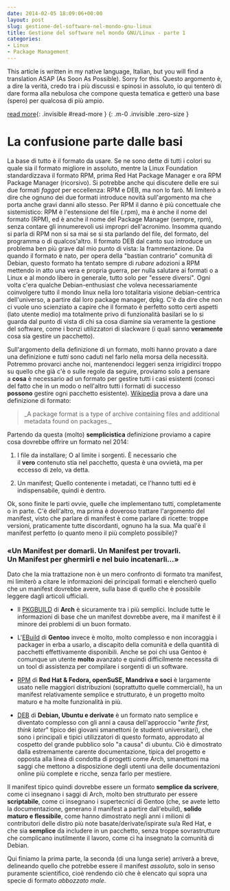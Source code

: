```yaml
---
date: 2014-02-05 18:09:06+00:00
layout: post
slug: gestione-del-software-nel-mondo-gnu-linux
title: Gestione del software nel mondo GNU/Linux - parte 1
categories:
- Linux
- Package Management
---
```


This article is written in my native language, Italian, but you will find a translation ASAP (As Soon As Possible). Sorry for this. Questo argomento è, a dire la verità, credo tra i più discussi e spinosi in assoluto, io qui tenterò di dare forma alla nebulosa che compone questa tematica e getterò una base (spero) per qualcosa di più ampio.

<!--more-->
[read more](){: .invisible #read-more }
{: .m-0 .invisible .zero-size }

# La confusione parte dalle basi

La base di tutto è il formato da usare. Se ne sono dette di tutti i colori su quale sia il formato migliore in assoluto, mentre la Linux Foundation standardizzava il formato RPM, prima Red Hat Package Manager e ora RPM Package Manager (ricorsivo).
Si potrebbe anche qui discutere delle ere sui due formati _faggot_ per eccellenza: RPM e DEB, ma non lo farò. Mi limiterò a dire che ognuno dei due formati introduce novità sull'argomento ma che porta anche gravi danni allo stesso. Per RPM il danno è più concettuale che sistemistico: RPM è l'estensione del file (.rpm), ma è anche il nome del formato (RPM), ed è anche il nome del Package Manager (sempre, rpm), senza contare gli innumerevoli usi impropri dell'acronimo. Insomma quando si parla di RPM non si sa mai se si sta parlando del file, del formato, del programma o di qualcos'altro. Il formato DEB dal canto suo introduce un problema ben più grave dal mio punto di vista: la frammentazione. Da quando il formato è nato, per opera della "bastian contrario" comunità di Debian, questo formato ha tentato sempre di _rubare_ adozioni a RPM mettendo in atto una vera e propria guerra, per nulla salutare ai formati o a Linux e al mondo libero in generale, tutto solo per "essere diversi". Ogni volta c'era qualche Debian-enthusiast che voleva necessariamente coinvolgere tutto il mondo linux nella loro totalitaria visione debian-centrica dell'universo, a partire dal loro package manager, dpkg. C'è da dire che non ci vuole uno scienziato a capire che il formato è perfetto sotto certi aspetti (lato utente medio) ma totalmente privo di funzionalità basilari se lo si guarda dal punto di vista di chi sa cosa diamine sia veramente la gestione del software, come i bonzi utilizzatori di slackware (i quali sanno **veramente** cosa sia gestire un pacchetto).

Sull'argomento della definizione di un formato, molti hanno provato a dare una definizione e _tutti_ sono caduti nel farlo nella morsa della necessità. Potremmo provarci anche noi, mantenendoci leggeri senza irrigidirci troppo su quello che già c'è o sulle regole da seguire, proviamo solo a pensare a **cosa** è necessario ad un formato per gestire tutti i casi esistenti (consci del fatto che in un modo o nell'altro tutti i formati di successo **possono** gestire ogni pacchetto esistente).
[Wikipedia](https://en.wikipedia.org/wiki/Linux_package_formats) prova a dare una definizione di formato:


<blockquote>_A package format is a type of archive containing files and additional metadata found on packages._</blockquote>


Partendo da questa (molto) **semplicistica** definizione proviamo a capire cosa dovrebbe offrire un formato nel 2014:



	
  1. I file da installare; O al limite i sorgenti. È necessario che il **vero** contenuto stia nel pacchetto, questa è una ovvietà, ma per eccesso di zelo, va detta.

	
  2. Un manifest; Quello contenente i metadati, ce l'hanno tutti ed è indispensabile, quindi è dentro.


Ok, sono finite le parti ovvie, quelle che implementano tutti, completamente o in parte. C'è dell'altro, ma prima è doveroso trattare l'argomento del manifest, visto che parlare di manifest è come parlare di ricette: troppe versioni, praticamente tutte discordanti, ognuno ha la sua. Ma qual'è il manifest perfetto (o quanto meno il più completo possibile)?


### «Un Manifest per domarli. Un Manifest per trovarli. Un Manifest per ghermirli e nel buio incatenarli…»


Dato che la mia trattazione non è un mero confronto di formato tra manifest, mi limiterò a citare le informazioni dei principali formati e elencherò quello che un manifest dovrebbe avere, sulla base di quello che è possibile leggere dagli articoli ufficiali.



	
  * Il [PKGBUILD](https://wiki.archlinux.org/index.php/Pkgbuild) di **Arch** è sicuramente tra i più semplici. Include tutte le informazioni di base che un manifest dovrebbe avere, ma il manifest è il minore dei problemi di un buon formato.

	
  * L'[EBuild](http://devmanual.gentoo.org/ebuild-writing/file-format/index.html) di **Gentoo** invece è molto, molto complesso e non incoraggia i packager in erba a usarlo, a discapito della comunità e della quantità di pacchetti effettivamente disponibili. Anche se poi chi usa Gentoo è comunque un utente **molto** avanzato e quindi difficilmente necessita di un tool di assistenza per compilare i sorgenti di un software.

	
  * [RPM](https://docs.fedoraproject.org/en-US/Fedora_Draft_Documentation/0.1/html/RPM_Guide/ch-rpm-overview.html#id662040) di **Red Hat & Fedora, openSuSE, Mandriva e soci** è largamente usato nelle maggiori distribuzioni (soprattutto quelle commerciali), ha un manifest relativamente semplice e strutturato, è un progetto molto maturo e ha molte funzionalità in più.

	
  * [DEB](http://www.debian.org/doc/debian-policy/ch-controlfields.html) di **Debian, Ubuntu e derivate** è un formato nato semplice e diventato complesso con gli anni a causa dell'approccio "_write first, think later_" tipico dei giovani smanettoni (e studenti universitari), che sono i principali e tipici utilizzatori di questo formato, approdato al cospetto del grande pubblico solo "a causa" di ubuntu. Ciò è dimostrato dalla estremamente carente documentazione, tipica del progetto e opposta alla linea di condotta di progetti come Arch, smanettoni ma saggi che mettono a disposizione degli utenti una delle documentazioni online più complete e ricche, senza farlo per mestiere.


Il manifest tipico quindi dovrebbe essere un formato **semplice da scrivere**, come ci insegnano i saggi di Arch, molto ben strutturato per essere **scriptabile**, come ci insegnano i supertecnici di Gentoo (che, se avete letto la documentazione, generano il manifest a partire dall'ebuild), **solido maturo e flessibile**, come hanno dimostrato negli anni i milioni di contributori delle distro più note basate/derivate/ispirate su/a Red Hat, e che sia **semplice** da includere in un pacchetto, senza troppe sovrastrutture che complicano inutilmente il lavoro, come ci ha insegnato la comunità di Debian.

Qui finiamo la prima parte, la seconda (di una lunga serie) arriverà a breve, delineando quello che potrebbe essere il manifest _assoluto_, solo in senso puramente scientifico, cioè rendendo ciò che è elencato qui sopra una specie di formato _abbozzato male_.
